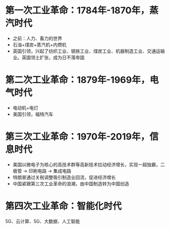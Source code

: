 # 第一次工业革命：1784年-1870年，蒸汽时代
* 之前：人力、畜力的世界
* 石油+煤炭+蒸汽机+内燃机
* 英国引领，兴起了纺织工业、钢铁工业、煤炭工业、机器制造工业、交通运输业。英国领土扩张，成为日不落帝国

# 第二次工业革命：1879年-1969年，电气时代
* 电动机+电灯
* 美国引领，福特汽车

# 第三次工业革命：1970年-2019年，信息时代
* 美国以微电子为核心的高技术群等高新技术拉动经济增长，实现一超独霸，二极管 -> 印刷电路 -> 集成电路
* 特朗普通过关税调整吸引制造业回流，促进经济增长
* 中国紧跟第三次工业革命的浪潮，由中国制造转为中国创造

# 第四次工业革命：智能化时代
5G、云计算、5G、大数据、人工智能